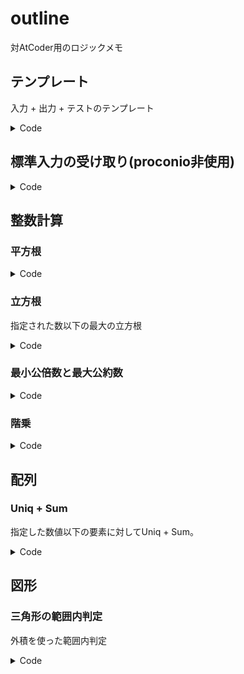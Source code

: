 # outline

対AtCoder用のロジックメモ

## テンプレート

入力 + 出力 + テストのテンプレート

<details><summary>Code</summary><div>

```rust
use proconio::input;
use std::io::{self, BufWriter, Write};

fn main() {
    input! {
        n: u64,
    }
    let stdout = io::stdout();
    let mut stdout = BufWriter::new(stdout.lock());
    main_logic(&mut stdout, n);
    stdout.flush().unwrap();
}

fn main_logic<W: Write>(w: &mut W, n: u64) {
    writeln!(w, "").unwrap();
}

#[cfg(test)]
mod tests {
    use super::*;

    #[test]
    fn test_main_logic01() {
        let mut buff = Vec::<u8>::new();
        main_logic(&mut buff, 343);
        let actual = String::from_utf8(buff).unwrap();
        let actual = actual.split("\n").collect::<Vec<&str>>();
        let expect = vec!["343"];
        (0..expect.len()).for_each(|index| {
            assert_eq!(expect[index], actual[index]);
        });
    }
}
```

</div></details>

## 標準入力の受け取り(proconio非使用)

<details><summary>Code</summary><div>

```rust
fn main() {
    fn read_buffer() -> Option<u64> {
        let mut buffer = String::new();
        io::stdin()
            .read_line(&mut buffer)
            .expect("Failed to read line.");
        let s = buffer.trim().chars().collect::<String>();
        if s.len() == 0 {
            return None;
        }
        Some(s.parse::<u64>().unwrap())
    }
    let mut a = Vec::new();
    loop {
        match read_buffer() {
            None => break,
            Some(val) => {
                a.push(val);
            }
        }
    }
    let stdout = io::stdout();
    let mut stdout = BufWriter::new(stdout.lock());
    main_logic(&mut stdout, a);
    stdout.flush().unwrap();
}
```

</div></details>

## 整数計算

### 平方根

<details><summary>Code</summary><div>

```rust
fn calc_squrt(n: u64) -> Option<u64> {
    let mut factor = 0u64;
    while factor.pow(2) < n {
        factor += 1;
        let val = factor.pow(2);
        if val == n {
            return Some(factor);
        }
        if val > n {
            break;
        }
    }
    return None;
}

#[cfg(test)]
mod tests {
    use super::*;

    #[test]
    fn sqrt_test01() {
        let actual = calc_squrt(4);
        let expect = Some(2);
        assert_eq!(expect, actual)
    }

    #[test]
    fn sqrt_test02() {
        let actual = calc_squrt(5);
        let expect = None;
        assert_eq!(expect, actual)
    }

    #[test]
    fn sqrt_test03() {
        let actual = calc_squrt(100);
        let expect = Some(10);
        assert_eq!(expect, actual)
    }
}
```

</div></details>

### 立方根

指定された数以下の最大の立方根

<details><summary>Code</summary><div>

```rust
fn calc_cbrt(n: u64) -> Option<u64> {
    let mut result = 0;
    for i in 0.. {
        let x = i * i * i;
        if x > n {
            break;
        }
        result = i;
    }
    Some(result)
}
```

</div></details>

### 最小公倍数と最大公約数

<details><summary>Code</summary><div>

```rust
// 最小公倍数
fn lcm(factor1: u64, factor2: u64) -> u64 {
    factor1 * factor2 / gcd(factor1, factor2)
}

// 最大公約数
fn gcd(factor1: u64, factor2: u64) -> u64 {
    if factor2 == 0 {
        return factor1;
    }
    gcd(factor2, factor1 % factor2)
}
```

</div></details>


### 階乗

<details><summary>Code</summary><div>

```rust
fn factorial(x: u64) -> u64 {
    if x <= 1 {
        return 1;
    }
    x * factorial(x - 1)
}

#[cfg(test)]
mod tests {
    use super::*;

    #[test]
    fn test_factorial_01() {
        let actual = factorial(3);
        let expect = 6;
        assert_eq!(expect, actual);
    }

    #[test]
    fn test_factorial_02() {
        let actual = factorial(7);
        let expect = 5040;
        assert_eq!(expect, actual);
    }
}
```

</div></details>

## 配列

### Uniq + Sum

指定した数値以下の要素に対してUniq + Sum。

<details><summary>Code</summary><div>

```rust
fn main_logic<W: Write>(w: &mut W, n: usize, k: u64, a: Vec<u64>) {
    let uniq_set: HashSet<u64> = a.into_iter().filter(|val| val <= &k).collect();
    let summary = Vec::from_iter(uniq_set).iter().fold(0, |sum, i| sum + i);
    writeln!(w, "{}", summary).unwrap();
}
```

</div></details>

## 図形

### 三角形の範囲内判定

外積を使った範囲内判定

<details><summary>Code</summary><div>

```rust
#[derive(Eq, Hash, PartialEq, Debug, Copy, Clone)]
struct Point {
    x: i64,
    y: i64,
}

fn in_triangle(a: Point, b: Point, c: Point, p: Point) -> bool {
    eprintln!("is_triangle({:?}, {:?}, {:?}, {:?})", a, b, c, p);

    let ab = Point{x: b.x - a.x, y: b.y - a.y};
    let bc = Point{x: c.x - b.x, y: c.y - b.y};
    let ca = Point{x: a.x - c.x, y: a.y - c.y};

    let ap = Point{x: p.x - a.x, y: p.y - a.y};
    let bp = Point{x: p.x - b.x, y: p.y - b.y};
    let cp = Point{x: p.x - c.x, y: p.y - c.y};

    let c1 = ab.x * bp.y - ab.y * bp.x;
    let c2 = bc.x * cp.y - bc.y * cp.x;
    let c3 = ca.x * ap.y - ca.y * ap.x;

    (c1 > 0 && c2 > 0 && c3 > 0) ||
    (c1 < 0 && c2 < 0 && c3 < 0)
}
```

</div></details>
